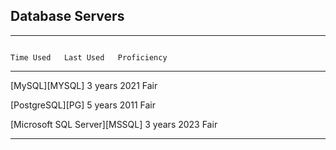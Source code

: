 ## Database Servers

----------------------------------------------------------------------------- ------------ ------------ --------------------
                                                                                Time Used   Last Used   Proficiency
----------------------------------------------------------------------------- ------------ ------------ --------------------
[MySQL][MYSQL]                                                                   3 years     2021       Fair

[PostgreSQL][PG]                                                                 5 years     2011       Fair

[Microsoft SQL Server][MSSQL]                                                    3 years     2023       Fair
----------------------------------------------------------------------------- ------------ ------------ --------------------
